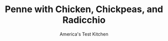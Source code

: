 ---
layout: ../../layouts/MarkdownPostLayout.astro
title: Penne with Chicken, Chickpeas, and Radicchio
author: America's Test Kitchen
pubDate: 2023-03-15
description: "A bold balsamic vinaigrette unites the flavors of the chicken, nutty chickpeas, and bitter radicchio in this weeknight meal."
image_url: https://res.cloudinary.com/hksqkdlah/image/upload/ar_1:1,c_fill,dpr_2.0,f_auto,fl_lossy.progressive.strip_profile,g_faces:auto,q_auto:low,w_344/22502_sfs-penne-salad-with-chicken-chickpeas-and-raddichio-05
tags: ["Main Courses","Pasta","Chicken","Weeknight"]
calories: 2656
protein: 39
carbohydrates: 71
fats: 
fiber: 8
ingredients: ["1 (14-ounce) can, chickpeas, rinsed","1 small head, radicchio (6 ounces), halved, cored, and sliced 1/4 inch thick","1 ounce, Pecorino Romano cheese, grated (1/2 cup), plus extra for serving","5 tablespoons, balsamic vinegar","1/4 cup, extra-virgin olive oil, plus extra for drizzling",", Salt and pepper","2 (6-ounce), boneless, skinless chicken breasts, trimmed","8 ounces, penne","1/2 cup, chopped fresh basil"]
serves: 4
time: "30 minutes"
instructions: ["Combine chickpeas, radicchio, Pecorino, vinegar, 3 tablespoons oil, 1/2 teaspoon salt, and 1/2 teaspoon pepper in large bowl.","Pat chicken dry with paper towels and season with salt and pepper. Heat remaining 1 tablespoon oil in 10-inch nonstick skillet over medium-high heat until shimmering. Cook chicken until golden brown and thickest part registers 160 degrees, about 6 minutes per side. Transfer to carving board, tent loosely with foil, and let rest for 5 minutes. Slice chicken 1/2 inch thick and add to chickpea mixture.","Meanwhile, bring 4 quarts water to boil in large pot. Add pasta and 1 tablespoon salt and cook, stirring often, until al dente. Drain pasta and add to chickpea mixture. Transfer to platter and sprinkle with basil and extra Pecorino. Drizzle with extra oil before serving."]
nutrition: ["722 mg Potassium","522 mg Phosphorus","259 mg Calcium","2 mg Iron","98 mg Magnesium","784 mg Sodium","2 mg Zinc","23 g Fat","9 mg Niacin (B3)","12 g Monounsaturated","3 g Polyunsaturated","4 mg Vitamin C","79 mg Cholesterol","5 g Saturated","8 g Fiber","94 µg Folate (food)","8 g Sugars","134 µg Vitamin K","197 g Water","71 g Carbs","94 µg Folate equivalent (total)","39 g Protein","3 mg Vitamin E","31 µg Vitamin A","664 kcal Energy","2656 calories"]
notes: "You can use fusilli or another short, tubular pasta in place of the penne."
---